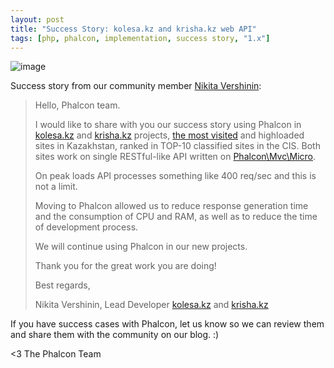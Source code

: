 ```yaml
---
layout: post
title: "Success Story: kolesa.kz and krisha.kz web API"
tags: [php, phalcon, implementation, success story, "1.x"]
---
```

![image](/assets/files/2013-06-20-kolesa-krisha.png)

Success story from our community member [Nikita Vershinin](https://github.com/endeveit):

<!--more-->
> Hello, Phalcon team. 
> 
> I would like to share with you our success story using Phalcon in [kolesa.kz](http://kolesa.kz) and [krisha.kz](http://krisha.kz) projects, [the most visited](http://www.alexa.com/siteinfo/kolesa.kz) and highloaded sites in Kazakhstan, ranked in TOP-10 classified sites in the CIS. Both sites work on single RESTful-like API written on [Phalcon\\Mvc\\Micro](https://docs.phalcon.io/latest/en/micro).
> 
> On peak loads API processes something like 400 req/sec and this is not a limit. 
> 
> Moving to Phalcon allowed us to reduce response generation time and the consumption of CPU and RAM, as well as to reduce the time of development process. 
> 
> We will continue using Phalcon in our new projects. 
> 
> Thank you for the great work you are doing! 
> 
> Best regards, 
> 
> Nikita Vershinin, 
> Lead Developer 
> [kolesa.kz](http://kolesa.kz) and [krisha.kz](http://krisha.kz)

If you have success cases with Phalcon, let us know so we can review them and share them with the community on our blog. :)


<3 The Phalcon Team

